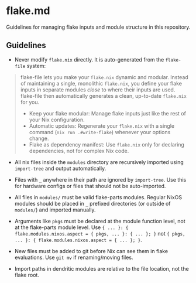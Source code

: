 # flake.md

Guidelines for managing flake inputs and module structure in this repository.

## Guidelines

- Never modify `flake.nix` directly. It is auto-generated from the `flake-file` system:

> flake-file lets you make your `flake.nix` dynamic and modular. Instead of maintaining a single, monolithic `flake.nix`, you define your flake inputs in separate modules _close_ to where their inputs are used. flake-file then automatically generates a clean, up-to-date `flake.nix` for you.
>
> - Keep your flake modular: Manage flake inputs just like the rest of your Nix configuration.
> - Automatic updates: Regenerate your `flake.nix` with a single command (`nix run .#write-flake`) whenever your options change.
> - Flake as dependency manifest: Use `flake.nix` only for declaring dependencies, not for complex Nix code.

- All nix files inside the `modules` directory are recursively imported using `import-tree` and output automatically.

- Files with `_` anywhere in their path are ignored by `import-tree`. Use this for hardware configs or files that should not be auto-imported.

- All files in `modules/` must be valid flake-parts modules. Regular NixOS modules should be placed in `_` prefixed directories (or outside of `modules/`) and imported manually.

- Arguments like `pkgs` must be declared at the module function level, not at the flake-parts module level. Use `{ ... }: { flake.modules.nixos.aspect = { pkgs, ... }: { ... }; }` not `{ pkgs, ... }: { flake.modules.nixos.aspect = { ... }; }`.

- New files must be added to git before Nix can see them in flake evaluations. Use `git mv` if renaming/moving files.

- Import paths in dendritic modules are relative to the file location, not the flake root.
